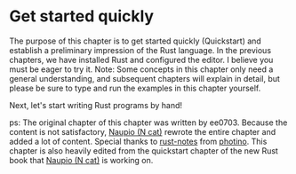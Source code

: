 # Get started quickly

The purpose of this chapter is to get started quickly (Quickstart) and establish a preliminary impression of the Rust language.
In the previous chapters, we have installed Rust and configured the editor. I believe you must be eager to try it.
Note: Some concepts in this chapter only need a general understanding, and subsequent chapters will explain in detail, but please be sure to type and run the examples in this chapter yourself.

Next, let's start writing Rust programs by hand!

ps: The original chapter of this chapter was written by ee0703. Because the content is not satisfactory, [Naupio (N cat)](https://github.com/Naupio) rewrote the entire chapter and added a lot of content. Special thanks to [rust-notes](https://github.com/photino/rust-notes) from [photino](https://github.com/photino). This chapter is also heavily edited from the quickstart chapter of the new Rust book that [Naupio (N cat)](https://github.com/Naupio) is working on.

